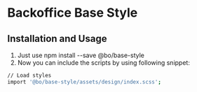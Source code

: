 # Backoffice Base Style

## Installation and Usage

1. Just use npm install --save @bo/base-style
2. Now you can include the scripts by using following snippet:

```bash
// Load styles
import '@bo/base-style/assets/design/index.scss';
```
